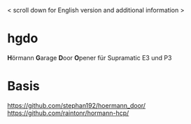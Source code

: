 < scroll down for English version and additional information >

# hgdo
**H**örmann **G**arage **D**oor **O**pener
für Supramatic E3 und P3

# Basis
https://github.com/stephan192/hoermann_door/
https://github.com/raintonr/hormann-hcp/
